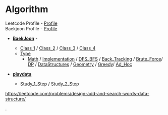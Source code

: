 # Algorithm
Leetcode Profile - [Profile](https://leetcode.com/hunojung/)<br/>
Baekjoon Profile - [Profile](https://solved.ac/profile/hunojung)

* [<b>BaekJoon</b>](./BaekJoon) - 
  * [Class_1](./BaekJoon/Class_1) / [Class_2](./BaekJoon/Class_2) /  [Class_3](./BaekJoon/Class_3) / [Class_4](./BaekJoon/Class_4)
  * [Type](./BaekJoon/Type)
    * [Math](./BaekJoon/Type/Math) / [Implementation](./BaekJoon/Type/Implementation)  / [DFS_BFS](./BaekJoon/Type/DFS_BFS) / [Back_Tracking](./BaekJoon/Type/Back_Tracking) / [Brute_Force](./BaekJoon/Type/Brute_Force)/ [DP](./BaekJoon/Type/DP) / [DataStructures](./BaekJoon/Type/DataStructures) / [Geometry](./BaekJoon/Type/Geometry) / [Greedy](./BaekJoon/Type/Greedy)/ [Ad_Hoc](./BaekJoon/Type/Ad_Hoc)

* [<b>playdata</b>](./playdata)
  * [Study_1_Step](./playdata/Study_1_Step) / [Study_2_Step](./playdata/Study_2_Step)
     
https://leetcode.com/problems/design-add-and-search-words-data-structure/


.
